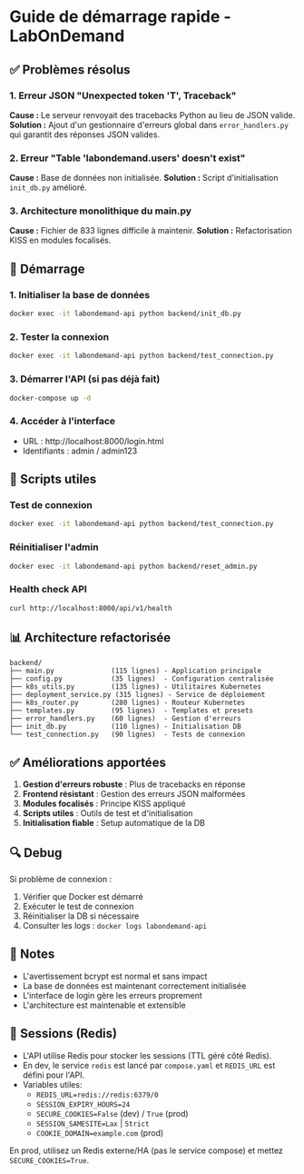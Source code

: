 # Guide de démarrage rapide - LabOnDemand

## ✅ Problèmes résolus

### 1. Erreur JSON "Unexpected token 'T', Traceback"
**Cause :** Le serveur renvoyait des tracebacks Python au lieu de JSON valide.
**Solution :** Ajout d'un gestionnaire d'erreurs global dans `error_handlers.py` qui garantit des réponses JSON valides.

### 2. Erreur "Table 'labondemand.users' doesn't exist"
**Cause :** Base de données non initialisée.
**Solution :** Script d'initialisation `init_db.py` amélioré.

### 3. Architecture monolithique du main.py
**Cause :** Fichier de 833 lignes difficile à maintenir.
**Solution :** Refactorisation KISS en modules focalisés.

## 🚀 Démarrage

### 1. Initialiser la base de données
```bash
docker exec -it labondemand-api python backend/init_db.py
```

### 2. Tester la connexion
```bash
docker exec -it labondemand-api python backend/test_connection.py
```

### 3. Démarrer l'API (si pas déjà fait)
```bash
docker-compose up -d
```

### 4. Accéder à l'interface
- URL : http://localhost:8000/login.html
- Identifiants : admin / admin123

## 🔧 Scripts utiles

### Test de connexion
```bash
docker exec -it labondemand-api python backend/test_connection.py
```

### Réinitialiser l'admin
```bash
docker exec -it labondemand-api python backend/reset_admin.py
```

### Health check API
```bash
curl http://localhost:8000/api/v1/health
```

## 📊 Architecture refactorisée

```
backend/
├── main.py              (115 lignes) - Application principale
├── config.py            (35 lignes)  - Configuration centralisée
├── k8s_utils.py         (135 lignes) - Utilitaires Kubernetes
├── deployment_service.py (315 lignes) - Service de déploiement
├── k8s_router.py        (280 lignes) - Routeur Kubernetes
├── templates.py         (95 lignes)  - Templates et presets
├── error_handlers.py    (60 lignes)  - Gestion d'erreurs
├── init_db.py           (110 lignes) - Initialisation DB
└── test_connection.py   (90 lignes)  - Tests de connexion
```

## ✅ Améliorations apportées

1. **Gestion d'erreurs robuste** : Plus de tracebacks en réponse
2. **Frontend résistant** : Gestion des erreurs JSON malformées
3. **Modules focalisés** : Principe KISS appliqué
4. **Scripts utiles** : Outils de test et d'initialisation
5. **Initialisation fiable** : Setup automatique de la DB

## 🔍 Debug

Si problème de connexion :
1. Vérifier que Docker est démarré
2. Exécuter le test de connexion
3. Réinitialiser la DB si nécessaire
4. Consulter les logs : `docker logs labondemand-api`

## 📝 Notes

- L'avertissement bcrypt est normal et sans impact
- La base de données est maintenant correctement initialisée
- L'interface de login gère les erreurs proprement
- L'architecture est maintenable et extensible

## 🔐 Sessions (Redis)

- L'API utilise Redis pour stocker les sessions (TTL géré côté Redis).
- En dev, le service `redis` est lancé par `compose.yaml` et `REDIS_URL` est défini pour l'API.
- Variables utiles:
	- `REDIS_URL=redis://redis:6379/0`
	- `SESSION_EXPIRY_HOURS=24`
	- `SECURE_COOKIES=False` (dev) / `True` (prod)
	- `SESSION_SAMESITE=Lax` | `Strict`
	- `COOKIE_DOMAIN=example.com` (prod)

En prod, utilisez un Redis externe/HA (pas le service compose) et mettez `SECURE_COOKIES=True`.
